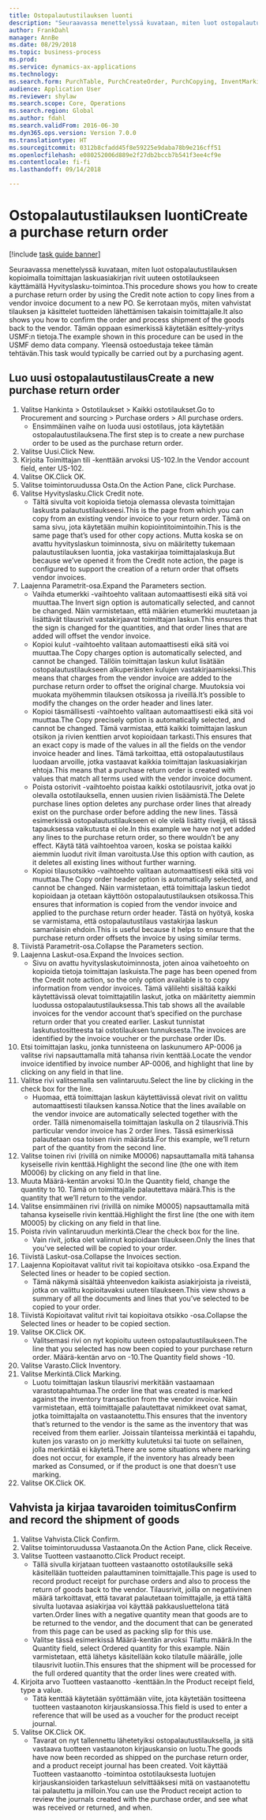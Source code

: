 ```yaml
--- 
title: Ostopalautustilauksen luonti
description: "Seuraavassa menettelyssä kuvataan, miten luot ostopalautustilauksen kopioimalla toimittajan laskuasiakirjan rivit uuteen ostotilaukseen käyttämällä Hyvityslasku-toimintoa."
author: FrankDahl
manager: AnnBe
ms.date: 08/29/2018
ms.topic: business-process
ms.prod: 
ms.service: dynamics-ax-applications
ms.technology: 
ms.search.form: PurchTable, PurchCreateOrder, PurchCopying, InventMarking, PurchEditLines
audience: Application User
ms.reviewer: shylaw
ms.search.scope: Core, Operations
ms.search.region: Global
ms.author: fdahl
ms.search.validFrom: 2016-06-30
ms.dyn365.ops.version: Version 7.0.0
ms.translationtype: HT
ms.sourcegitcommit: 0312b8cfadd45f8e59225e9daba78b9e216cff51
ms.openlocfilehash: e080252006d889e2f27db2bccb7b541f3ee4cf9e
ms.contentlocale: fi-fi
ms.lasthandoff: 09/14/2018

---
```

# <a name="create-a-purchase-return-order"></a><span data-ttu-id="d80be-103">Ostopalautustilauksen luonti</span><span class="sxs-lookup"><span data-stu-id="d80be-103">Create a purchase return order</span></span>

[!include [task guide banner](../../includes/task-guide-banner.md)]

<span data-ttu-id="d80be-104">Seuraavassa menettelyssä kuvataan, miten luot ostopalautustilauksen kopioimalla toimittajan laskuasiakirjan rivit uuteen ostotilaukseen käyttämällä Hyvityslasku-toimintoa.</span><span class="sxs-lookup"><span data-stu-id="d80be-104">This procedure shows you how to create a purchase return order by using the Credit note action to copy lines from a vendor invoice document to a new PO.</span></span> <span data-ttu-id="d80be-105">Se kerrotaan myös, miten vahvistat tilauksen ja käsittelet tuotteiden lähettämisen takaisin toimittajalle.</span><span class="sxs-lookup"><span data-stu-id="d80be-105">It also shows you how to confirm the order and process shipment of the goods back to the vendor.</span></span> <span data-ttu-id="d80be-106">Tämän oppaan esimerkissä käytetään esittely-yritys USMF:n tietoja.</span><span class="sxs-lookup"><span data-stu-id="d80be-106">The example shown in this procedure can be used in the USMF demo data company.</span></span> <span data-ttu-id="d80be-107">Yleensä ostoedustaja tekee tämän tehtävän.</span><span class="sxs-lookup"><span data-stu-id="d80be-107">This task would typically be carried out by a purchasing agent.</span></span>


## <a name="create-a-new-purchase-return-order"></a><span data-ttu-id="d80be-108">Luo uusi ostopalautustilaus</span><span class="sxs-lookup"><span data-stu-id="d80be-108">Create a new purchase return order</span></span>
1. <span data-ttu-id="d80be-109">Valitse Hankinta > Ostotilaukset > Kaikki ostotilaukset.</span><span class="sxs-lookup"><span data-stu-id="d80be-109">Go to Procurement and sourcing > Purchase orders > All purchase orders.</span></span>
    * <span data-ttu-id="d80be-110">Ensimmäinen vaihe on luoda uusi ostotilaus, jota käytetään ostopalautustilauksena.</span><span class="sxs-lookup"><span data-stu-id="d80be-110">The first step is to create a new purchase order to be used as the purchase return order.</span></span>  
2. <span data-ttu-id="d80be-111">Valitse Uusi.</span><span class="sxs-lookup"><span data-stu-id="d80be-111">Click New.</span></span>
3. <span data-ttu-id="d80be-112">Kirjoita Toimittajan tili -kenttään arvoksi US-102.</span><span class="sxs-lookup"><span data-stu-id="d80be-112">In the Vendor account field, enter US-102.</span></span>
4. <span data-ttu-id="d80be-113">Valitse OK.</span><span class="sxs-lookup"><span data-stu-id="d80be-113">Click OK.</span></span>
5. <span data-ttu-id="d80be-114">Valitse toimintoruudussa Osta.</span><span class="sxs-lookup"><span data-stu-id="d80be-114">On the Action Pane, click Purchase.</span></span>
6. <span data-ttu-id="d80be-115">Valitse Hyvityslasku.</span><span class="sxs-lookup"><span data-stu-id="d80be-115">Click Credit note.</span></span>
    * <span data-ttu-id="d80be-116">Tältä sivulta voit kopioida tietoja olemassa olevasta toimittajan laskusta palautustilaukseesi.</span><span class="sxs-lookup"><span data-stu-id="d80be-116">This is the page from which you can copy from an existing vendor invoice to your return order.</span></span> <span data-ttu-id="d80be-117">Tämä on sama sivu, jota käytetään muihin kopiointitoimintoihin.</span><span class="sxs-lookup"><span data-stu-id="d80be-117">This is the same page that’s used for other copy actions.</span></span> <span data-ttu-id="d80be-118">Mutta koska se on avattu hyvityslaskun toiminnosta, sivu on määritetty tukemaan palautustilauksen luontia, joka vastakirjaa toimittajalaskuja.</span><span class="sxs-lookup"><span data-stu-id="d80be-118">But because we’ve opened it from the Credit note action, the page is configured to support the creation of a return order that offsets vendor invoices.</span></span>  
7. <span data-ttu-id="d80be-119">Laajenna Parametrit-osa.</span><span class="sxs-lookup"><span data-stu-id="d80be-119">Expand the Parameters section.</span></span>
    * <span data-ttu-id="d80be-120">Vaihda etumerkki -vaihtoehto valitaan automaattisesti eikä sitä voi muuttaa.</span><span class="sxs-lookup"><span data-stu-id="d80be-120">The Invert sign option is automatically selected, and cannot be changed.</span></span> <span data-ttu-id="d80be-121">Näin varmistetaan, että määrien etumerkki muutetaan ja lisättävät tilausrivit vastakirjaavat toimittajan laskun.</span><span class="sxs-lookup"><span data-stu-id="d80be-121">This ensures that the sign is changed for the quantities, and that order lines that are added will offset the vendor invoice.</span></span>  
    * <span data-ttu-id="d80be-122">Kopioi kulut -vaihtoehto valitaan automaattisesti eikä sitä voi muuttaa.</span><span class="sxs-lookup"><span data-stu-id="d80be-122">The Copy charges option is automatically selected, and cannot be changed.</span></span> <span data-ttu-id="d80be-123">Tällöin toimittajan laskun kulut lisätään ostopalautustilaukseen alkuperäisten kulujen vastakirjaamiseksi.</span><span class="sxs-lookup"><span data-stu-id="d80be-123">This means that charges from the vendor invoice are added to the purchase return order to offset the original charge.</span></span> <span data-ttu-id="d80be-124">Muutoksia voi muokata myöhemmin tilauksen otsikossa ja riveillä.</span><span class="sxs-lookup"><span data-stu-id="d80be-124">It’s possible to modify the changes on the order header and lines later.</span></span>  
    * <span data-ttu-id="d80be-125">Kopioi täsmällisesti -vaihtoehto valitaan automaattisesti eikä sitä voi muuttaa.</span><span class="sxs-lookup"><span data-stu-id="d80be-125">The Copy precisely option is automatically selected, and cannot be changed.</span></span> <span data-ttu-id="d80be-126">Tämä varmistaa, että kaikki toimittajan laskun otsikon ja rivien kenttien arvot kopioidaan tarkasti.</span><span class="sxs-lookup"><span data-stu-id="d80be-126">This ensures that an exact copy is made of the values in all the fields on the vendor invoice header and lines.</span></span> <span data-ttu-id="d80be-127">Tämä tarkoittaa, että ostopalautustilaus luodaan arvoille, jotka vastaavat kaikkia toimittajan laskuasiakirjan ehtoja.</span><span class="sxs-lookup"><span data-stu-id="d80be-127">This means that a purchase return order is created with values that match all terms used with the vendor invoice document.</span></span>  
    * <span data-ttu-id="d80be-128">Poista ostorivit -vaihtoehto poistaa kaikki ostotilausrivit, jotka ovat jo olevalla ostotilauksella, ennen uusien rivien lisäämistä.</span><span class="sxs-lookup"><span data-stu-id="d80be-128">The Delete purchase lines option deletes any purchase order lines that already exist on the purchase order before adding the new lines.</span></span> <span data-ttu-id="d80be-129">Tässä esimerkissä ostopalautustilaukseen ei ole vielä lisätty rivejä, eli tässä tapauksessa vaikutusta ei ole.</span><span class="sxs-lookup"><span data-stu-id="d80be-129">In this example we have not yet added any lines to the purchase return order, so there wouldn’t be any effect.</span></span> <span data-ttu-id="d80be-130">Käytä tätä vaihtoehtoa varoen, koska se poistaa kaikki aiemmin luodut rivit ilman varoitusta.</span><span class="sxs-lookup"><span data-stu-id="d80be-130">Use this option with caution, as it deletes all existing lines without further warning.</span></span>  
    * <span data-ttu-id="d80be-131">Kopioi tilausotsikko -vaihtoehto valitaan automaattisesti eikä sitä voi muuttaa.</span><span class="sxs-lookup"><span data-stu-id="d80be-131">The Copy order header option is automatically selected, and cannot be changed.</span></span> <span data-ttu-id="d80be-132">Näin varmistetaan, että toimittaja laskun tiedot kopioidaan ja otetaan käyttöön ostopalautustilauksen otsikossa.</span><span class="sxs-lookup"><span data-stu-id="d80be-132">This ensures that information is copied from the vendor invoice and applied to the purchase return order header.</span></span> <span data-ttu-id="d80be-133">Tästä on hyötyä, koska se varmistama, että ostopalautustilaus vastakirjaa laskun samanlaisin ehdoin.</span><span class="sxs-lookup"><span data-stu-id="d80be-133">This is useful because it helps to ensure that the purchase return order offsets the invoice by using similar terms.</span></span>  
8. <span data-ttu-id="d80be-134">Tiivistä Parametrit-osa.</span><span class="sxs-lookup"><span data-stu-id="d80be-134">Collapse the Parameters section.</span></span>
9. <span data-ttu-id="d80be-135">Laajenna Laskut-osa.</span><span class="sxs-lookup"><span data-stu-id="d80be-135">Expand the Invoices section.</span></span>
    * <span data-ttu-id="d80be-136">Sivu on avattu hyvityslaskutoiminnosta, joten ainoa vaihetoehto on kopioida tietoja toimittajan laskuista.</span><span class="sxs-lookup"><span data-stu-id="d80be-136">The page has been opened from the Credit note action, so the only option available is to copy information from vendor invoices.</span></span> <span data-ttu-id="d80be-137">Tämä välilehti sisältää kaikki käytettävissä olevat toimittajatilin laskut, jotka on määritetty aiemmin luodussa ostopalautustilauksessa.</span><span class="sxs-lookup"><span data-stu-id="d80be-137">This tab shows all the available invoices for the vendor account that’s specified on the purchase return order that you created earlier.</span></span>   <span data-ttu-id="d80be-138">Laskut tunnistat laskutustositteesta tai ostotilauksen tunnuksesta.</span><span class="sxs-lookup"><span data-stu-id="d80be-138">The invoices are identified by the invoice voucher or the purchase order IDs.</span></span>  
10. <span data-ttu-id="d80be-139">Etsi toimittajan lasku, jonka tunnisteena on laskunumero AP-0006 ja valitse rivi napsauttamalla mitä tahansa rivin kenttää.</span><span class="sxs-lookup"><span data-stu-id="d80be-139">Locate the vendor invoice identified by invoice number AP-0006, and highlight that line by clicking on any field in that line.</span></span>
11. <span data-ttu-id="d80be-140">Valitse rivi valitsemalla sen valintaruutu.</span><span class="sxs-lookup"><span data-stu-id="d80be-140">Select the line by clicking in the check box for the line.</span></span> 
    * <span data-ttu-id="d80be-141">Huomaa, että toimittajan laskun käytettävissä olevat rivit on valittu automaattisesti tilauksen kanssa.</span><span class="sxs-lookup"><span data-stu-id="d80be-141">Notice that the lines available on the vendor invoice are automatically selected together with the order.</span></span> <span data-ttu-id="d80be-142">Tällä nimenomaisella toimittajan laskulla on 2 tilausriviä.</span><span class="sxs-lookup"><span data-stu-id="d80be-142">This particular vendor invoice has 2 order lines.</span></span> <span data-ttu-id="d80be-143">Tässä esimerkissä palautetaan osa toisen rivin määrästä.</span><span class="sxs-lookup"><span data-stu-id="d80be-143">For this example, we’ll return part of the quantity from the second line.</span></span>  
12. <span data-ttu-id="d80be-144">Valitse toinen rivi (rivillä on nimike M0006) napsauttamalla mitä tahansa kyseiselle rivin kenttää.</span><span class="sxs-lookup"><span data-stu-id="d80be-144">Highlight the second line (the one with item M0006) by clicking on any field in that line.</span></span>
13. <span data-ttu-id="d80be-145">Muuta Määrä-kentän arvoksi 10.</span><span class="sxs-lookup"><span data-stu-id="d80be-145">In the Quantity field, change the quantity to 10.</span></span> <span data-ttu-id="d80be-146">Tämä on toimittajalle palautettava määrä.</span><span class="sxs-lookup"><span data-stu-id="d80be-146">This is the quantity that we’ll return to the vendor.</span></span> 
14. <span data-ttu-id="d80be-147">Valitse ensimmäinen rivi (rivillä on nimike M0005) napsauttamalla mitä tahansa kyseiselle rivin kenttää.</span><span class="sxs-lookup"><span data-stu-id="d80be-147">Highlight the first line (the one with item M0005) by clicking on any field in that line.</span></span>
15. <span data-ttu-id="d80be-148">Poista rivin valintaruudun merkintä.</span><span class="sxs-lookup"><span data-stu-id="d80be-148">Clear the check box for the line.</span></span>
    * <span data-ttu-id="d80be-149">Vain rivit, jotka olet valinnut kopioidaan tilaukseen.</span><span class="sxs-lookup"><span data-stu-id="d80be-149">Only the lines that you've selected will be copied to your order.</span></span>  
16. <span data-ttu-id="d80be-150">Tiivistä Laskut-osa.</span><span class="sxs-lookup"><span data-stu-id="d80be-150">Collapse the Invoices section.</span></span>
17. <span data-ttu-id="d80be-151">Laajenna Kopioitavat valitut rivit tai kopioitava otsikko -osa.</span><span class="sxs-lookup"><span data-stu-id="d80be-151">Expand the Selected lines or header to be copied section.</span></span>
    * <span data-ttu-id="d80be-152">Tämä näkymä sisältää yhteenvedon kaikista asiakirjoista ja riveistä, jotka on valittu kopioitavaksi uuteen tilaukseen.</span><span class="sxs-lookup"><span data-stu-id="d80be-152">This view shows a summary of all the documents and lines that you’ve selected to be copied to your order.</span></span>  
18. <span data-ttu-id="d80be-153">Tiivistä Kopioitavat valitut rivit tai kopioitava otsikko -osa.</span><span class="sxs-lookup"><span data-stu-id="d80be-153">Collapse the Selected lines or header to be copied section.</span></span>
19. <span data-ttu-id="d80be-154">Valitse OK.</span><span class="sxs-lookup"><span data-stu-id="d80be-154">Click OK.</span></span>
    * <span data-ttu-id="d80be-155">Valitsemasi rivi on nyt kopioitu uuteen ostopalautustilaukseen.</span><span class="sxs-lookup"><span data-stu-id="d80be-155">The line that you selected has now been copied to your purchase return order.</span></span> <span data-ttu-id="d80be-156">Määrä-kentän arvo on -10.</span><span class="sxs-lookup"><span data-stu-id="d80be-156">The Quantity field shows -10.</span></span>   
20. <span data-ttu-id="d80be-157">Valitse Varasto.</span><span class="sxs-lookup"><span data-stu-id="d80be-157">Click Inventory.</span></span>
21. <span data-ttu-id="d80be-158">Valitse Merkintä.</span><span class="sxs-lookup"><span data-stu-id="d80be-158">Click Marking.</span></span>
    * <span data-ttu-id="d80be-159">Luotu toimittajan laskun tilausrivi merkitään vastaamaan varastotapahtumaa.</span><span class="sxs-lookup"><span data-stu-id="d80be-159">The order line that was created is marked against the inventory transaction from the vendor invoice.</span></span> <span data-ttu-id="d80be-160">Näin varmistetaan, että toimittajalle palautettavat nimikkeet ovat samat, jotka toimittajalta on vastaanotettu.</span><span class="sxs-lookup"><span data-stu-id="d80be-160">This ensures that the inventory that’s returned to the vendor is the same as the inventory that was received from them earlier.</span></span> <span data-ttu-id="d80be-161">Joissain tilanteissa merkintää ei tapahdu, kuten jos varasto on jo merkitty kulutetuksi tai tuote on sellainen, jolla merkintää ei käytetä.</span><span class="sxs-lookup"><span data-stu-id="d80be-161">There are some situations where marking does not occur, for example, if the inventory has already been marked as Consumed, or if the product is one that doesn’t use marking.</span></span>  
22. <span data-ttu-id="d80be-162">Valitse OK.</span><span class="sxs-lookup"><span data-stu-id="d80be-162">Click OK.</span></span>

## <a name="confirm-and-record-the-shipment-of-goods"></a><span data-ttu-id="d80be-163">Vahvista ja kirjaa tavaroiden toimitus</span><span class="sxs-lookup"><span data-stu-id="d80be-163">Confirm and record the shipment of goods</span></span>
1. <span data-ttu-id="d80be-164">Valitse Vahvista.</span><span class="sxs-lookup"><span data-stu-id="d80be-164">Click Confirm.</span></span>
2. <span data-ttu-id="d80be-165">Valitse toimintoruudussa Vastaanota.</span><span class="sxs-lookup"><span data-stu-id="d80be-165">On the Action Pane, click Receive.</span></span>
3. <span data-ttu-id="d80be-166">Valitse Tuotteen vastaanotto.</span><span class="sxs-lookup"><span data-stu-id="d80be-166">Click Product receipt.</span></span>
    * <span data-ttu-id="d80be-167">Tällä sivulla kirjataan tuotteen vastaanotto ostotilauksille sekä käsitellään tuotteiden palauttaminen toimittajalle.</span><span class="sxs-lookup"><span data-stu-id="d80be-167">This page is used to record product receipt for purchase orders and also to process the return of goods back to the vendor.</span></span> <span data-ttu-id="d80be-168">Tilausrivit, joilla on negatiivinen määrä tarkoittavat, että tavarat palautetaan toimittajalle, ja että tältä sivulta luotavaa asiakirjaa voi käyttää pakkausluettelona tätä varten.</span><span class="sxs-lookup"><span data-stu-id="d80be-168">Order lines with a negative quantity mean that goods are to be returned to the vendor, and the document that can be generated from this page can be used as packing slip for this use.</span></span>   
    * <span data-ttu-id="d80be-169">Valitse tässä esimerkissä Määrä-kentän arvoksi Tilattu määrä.</span><span class="sxs-lookup"><span data-stu-id="d80be-169">In the Quantity field, select Ordered quantity for this example.</span></span>   <span data-ttu-id="d80be-170">Näin varmistetaan, että lähetys käsitellään koko tilatulle määrälle, jolle tilausrivit luotiin.</span><span class="sxs-lookup"><span data-stu-id="d80be-170">This ensures that the shipment will be processed for the full ordered quantity that the order lines were created with.</span></span>   
4. <span data-ttu-id="d80be-171">Kirjoita arvo Tuotteen vastaanotto -kenttään.</span><span class="sxs-lookup"><span data-stu-id="d80be-171">In the Product receipt field, type a value.</span></span>
    * <span data-ttu-id="d80be-172">Tätä kenttää käytetään syöttämään viite, jota käytetään tositteena tuotteen vastaanoton kirjauskansiossa.</span><span class="sxs-lookup"><span data-stu-id="d80be-172">This field is used to enter a reference that will be used as a voucher for the product receipt journal.</span></span>  
5. <span data-ttu-id="d80be-173">Valitse OK.</span><span class="sxs-lookup"><span data-stu-id="d80be-173">Click OK.</span></span>
    * <span data-ttu-id="d80be-174">Tavarat on nyt tallennettu lähetetyiksi ostopalautustilauksella, ja sitä vastaava tuotteen vastaanoton kirjauskansio on luotu.</span><span class="sxs-lookup"><span data-stu-id="d80be-174">The goods have now been recorded as shipped on the purchase return order, and a product receipt journal has been created.</span></span> <span data-ttu-id="d80be-175">Voit käyttää Tuotteen vastaanotto -toimintoa ostotilauksesta luotujen kirjauskansioiden tarkasteluun selvittääksesi mitä on vastaanotettu tai palautettu ja milloin.</span><span class="sxs-lookup"><span data-stu-id="d80be-175">You can use the Product receipt action to review the journals created with the purchase order, and see what was received or returned, and when.</span></span>  


